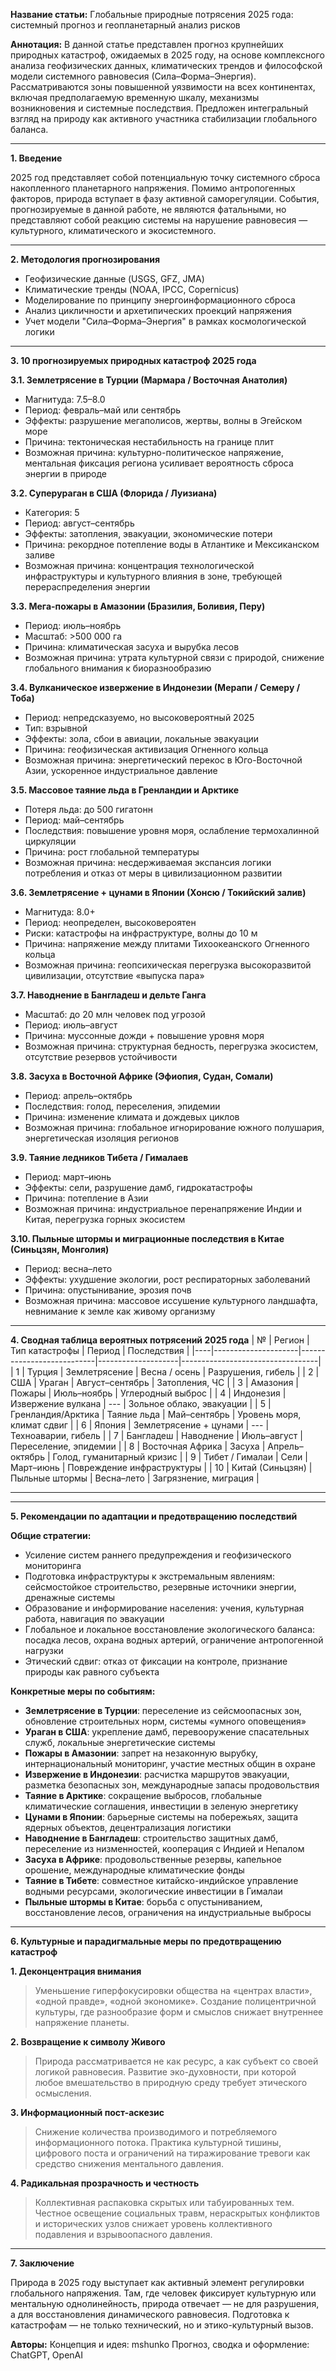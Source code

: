 **Название статьи:**
Глобальные природные потрясения 2025 года: системный прогноз и геопланетарный анализ рисков

**Аннотация:**
В данной статье представлен прогноз крупнейших природных катастроф, ожидаемых в 2025 году, на основе комплексного анализа геофизических данных, климатических трендов и философской модели системного равновесия (Сила–Форма–Энергия). Рассматриваются зоны повышенной уязвимости на всех континентах, включая предполагаемую временную шкалу, механизмы возникновения и системные последствия. Предложен интегральный взгляд на природу как активного участника стабилизации глобального баланса.

---

**1. Введение**

2025 год представляет собой потенциальную точку системного сброса накопленного планетарного напряжения. Помимо антропогенных факторов, природа вступает в фазу активной саморегуляции. События, прогнозируемые в данной работе, не являются фатальными, но представляют собой реакцию системы на нарушение равновесия — культурного, климатического и экосистемного.

---

**2. Методология прогнозирования**
- Геофизические данные (USGS, GFZ, JMA)
- Климатические тренды (NOAA, IPCC, Copernicus)
- Моделирование по принципу энергоинформационного сброса
- Анализ цикличности и архетипических проекций напряжения
- Учет модели "Сила–Форма–Энергия" в рамках космологической логики

---

**3. 10 прогнозируемых природных катастроф 2025 года**

**3.1. Землетрясение в Турции (Мармара / Восточная Анатолия)**
- Магнитуда: 7.5–8.0
- Период: февраль–май или сентябрь
- Эффекты: разрушение мегаполисов, жертвы, волны в Эгейском море
- Причина: тектоническая нестабильность на границе плит
- Возможная причина: культурно-политическое напряжение, ментальная фиксация региона усиливает вероятность сброса энергии в природе

**3.2. Суперураган в США (Флорида / Луизиана)**
- Категория: 5
- Период: август–сентябрь
- Эффекты: затопления, эвакуации, экономические потери
- Причина: рекордное потепление воды в Атлантике и Мексиканском заливе
- Возможная причина: концентрация технологической инфраструктуры и культурного влияния в зоне, требующей перераспределения энергии

**3.3. Мега-пожары в Амазонии (Бразилия, Боливия, Перу)**
- Период: июль–ноябрь
- Масштаб: >500 000 га
- Причина: климатическая засуха и вырубка лесов
- Возможная причина: утрата культурной связи с природой, снижение глобального внимания к биоразнообразию

**3.4. Вулканическое извержение в Индонезии (Мерапи / Семеру / Тоба)**
- Период: непредсказуемо, но высоковероятный 2025
- Тип: взрывной
- Эффекты: зола, сбои в авиации, локальные эвакуации
- Причина: геофизическая активизация Огненного кольца
- Возможная причина: энергетический перекос в Юго-Восточной Азии, ускоренное индустриальное давление

**3.5. Массовое таяние льда в Гренландии и Арктике**
- Потеря льда: до 500 гигатонн
- Период: май–сентябрь
- Последствия: повышение уровня моря, ослабление термохалинной циркуляции
- Причина: рост глобальной температуры
- Возможная причина: несдерживаемая экспансия логики потребления и отказ от меры в цивилизационном развитии

**3.6. Землетрясение + цунами в Японии (Хонсю / Токийский залив)**
- Магнитуда: 8.0+
- Период: неопределен, высоковероятен
- Риски: катастрофы на инфраструктуре, волны до 10 м
- Причина: напряжение между плитами Тихоокеанского Огненного кольца
- Возможная причина: геопсихическая перегрузка высокоразвитой цивилизации, отсутствие «выпуска пара»

**3.7. Наводнение в Бангладеш и дельте Ганга**
- Масштаб: до 20 млн человек под угрозой
- Период: июль–август
- Причина: муссонные дожди + повышение уровня моря
- Возможная причина: структурная бедность, перегрузка экосистем, отсутствие резервов устойчивости

**3.8. Засуха в Восточной Африке (Эфиопия, Судан, Сомали)**
- Период: апрель–октябрь
- Последствия: голод, переселения, эпидемии
- Причина: изменение климата и дождевых циклов
- Возможная причина: глобальное игнорирование южного полушария, энергетическая изоляция регионов

**3.9. Таяние ледников Тибета / Гималаев**
- Период: март–июнь
- Эффекты: сели, разрушение дамб, гидрокатастрофы
- Причина: потепление в Азии
- Возможная причина: индустриальное перенапряжение Индии и Китая, перегрузка горных экосистем

**3.10. Пыльные штормы и миграционные последствия в Китае (Синьцзян, Монголия)**
- Период: весна–лето
- Эффекты: ухудшение экологии, рост респираторных заболеваний
- Причина: опустынивание, эрозия почв
- Возможная причина: массовое иссушение культурного ландшафта, невнимание к земле как живому организму

---

**4. Сводная таблица вероятных потрясений 2025 года**
| № | Регион             | Тип катастрофы          | Период            | Последствия                     |
|----|---------------------|---------------------------|--------------------|----------------------------------|
| 1  | Турция              | Землетрясение            | Весна / осень     | Разрушения, гибель              |
| 2  | США                 | Ураган                   | Август–сентябрь   | Затопления, ЧС                  |
| 3  | Амазония            | Пожары                   | Июль–ноябрь       | Углеродный выброс               |
| 4  | Индонезия           | Извержение вулкана       | ---               | Зольное облако, эвакуации       |
| 5  | Гренландия/Арктика  | Таяние льда              | Май–сентябрь      | Уровень моря, климат сдвиг      |
| 6  | Япония              | Землетрясение + цунами   | ---               | Техноаварии, гибель             |
| 7  | Бангладеш           | Наводнение               | Июль–август       | Переселение, эпидемии           |
| 8  | Восточная Африка    | Засуха                   | Апрель–октябрь    | Голод, гуманитарный кризис      |
| 9  | Тибет / Гималаи     | Сели                     | Март–июнь         | Повреждение инфраструктуры      |
| 10 | Китай (Синьцзян)    | Пыльные штормы           | Весна–лето        | Загрязнение, миграция           |

---


---

**5. Рекомендации по адаптации и предотвращению последствий**

**Общие стратегии:**
- Усиление систем раннего предупреждения и геофизического мониторинга
- Подготовка инфраструктуры к экстремальным явлениям: сейсмостойкое строительство, резервные источники энергии, дренажные системы
- Образование и информирование населения: учения, культурная работа, навигация по эвакуации
- Глобальное и локальное восстановление экологического баланса: посадка лесов, охрана водных артерий, ограничение антропогенной нагрузки
- Этический сдвиг: отказ от фиксации на контроле, признание природы как равного субъекта

**Конкретные меры по событиям:**
- **Землетрясение в Турции**: переселение из сейсмоопасных зон, обновление строительных норм, системы «умного оповещения»
- **Ураган в США**: укрепление дамб, перевооружение спасательных служб, локальные энергетические системы
- **Пожары в Амазонии**: запрет на незаконную вырубку, интернациональный мониторинг, участие местных общин в охране
- **Извержение в Индонезии**: расчистка маршрутов эвакуации, разметка безопасных зон, международные запасы продовольствия
- **Таяние в Арктике**: сокращение выбросов, глобальные климатические соглашения, инвестиции в зеленую энергетику
- **Цунами в Японии**: барьерные системы на побережьях, защита ядерных объектов, децентрализация логистики
- **Наводнение в Бангладеш**: строительство защитных дамб, переселение из низменностей, кооперация с Индией и Непалом
- **Засуха в Африке**: продовольственные резервы, капельное орошение, международные климатические фонды
- **Таяние в Тибете**: совместное китайско-индийское управление водными ресурсами, экологические инвестиции в Гималаи
- **Пыльные штормы в Китае**: борьба с опустыниванием, восстановление лесов, ограничения на индустриальные выбросы

---

**6. Культурные и парадигмальные меры по предотвращению катастроф**

**1. Деконцентрация внимания**
> Уменьшение гиперфокусировки общества на «центрах власти», «одной правде», «одной экономике». Создание полицентричной культуры, где разнообразие форм и смыслов снижает внутреннее напряжение планеты.

**2. Возвращение к символу Живого**
> Природа рассматривается не как ресурс, а как субъект со своей логикой равновесия. Развитие эко-духовности, при которой любое вмешательство в природную среду требует этического осмысления.

**3. Информационный пост-аскезис**
> Снижение количества производимого и потребляемого информационного потока. Практика культурной тишины, цифрового поста и ограничений на тиражирование тревоги как средство снижения ментального давления.

**4. Радикальная прозрачность и честность**
> Коллективная распаковка скрытых или табуированных тем. Честное освещение социальных травм, нераскрытых конфликтов и исторических узлов снижает уровень коллективного подавления и взрывоопасного давления.


---

**7. Заключение**

Природа в 2025 году выступает как активный элемент регулировки глобального напряжения. Там, где человек фиксирует культурную или ментальную однолинейность, природа отвечает — не для разрушения, а для восстановления динамического равновесия. Подготовка к катастрофам — не только технический, но и этико-культурный вызов.

**Авторы:**
Концепция и идея: mshunko
Прогноз, сводка и оформление: ChatGPT, OpenAI
